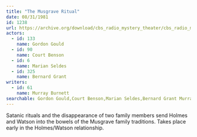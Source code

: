 ```yaml
---
title: "The Musgrave Ritual"
date: 08/31/1981
id: 1238
url: https://archive.org/download/cbs_radio_mystery_theater/cbs_radio_mystery_theater-1201-1250.zip/cbs_radio_mystery_theater-1201-1250%2Fcbsrmt_1238_the_musgrave_ritual.mp3
actors:  
  - id: 133
    name: Gordon Gould  
  - id: 90
    name: Court Benson  
  - id: 6
    name: Marian Seldes  
  - id: 325
    name: Bernard Grant
writers:  
  - id: 61
    name: Murray Burnett
searchable: Gordon Gould,Court Benson,Marian Seldes,Bernard Grant Murray Burnett
---
```

Satanic rituals and the disappearance of two family members send Holmes and Watson into the bowels of the Musgrave family traditions. Takes place early in the Holmes/Watson relationship.